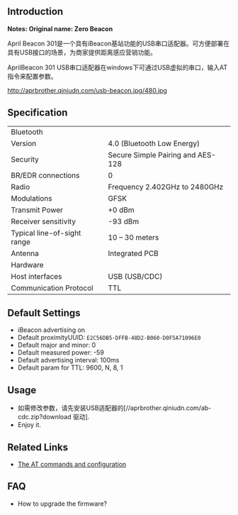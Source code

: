 <languages/>

## Introduction

**Notes: Original name: Zero Beacon**

April Beacon
301是一个具有iBeacon基站功能的USB串口适配器。可方便部署在具有USB接口的场景，为商家提供距离感应营销功能。

AprilBeacon 301 USB串口适配器在windows下可通过USB虚拟的串口，输入AT指令来配置参数。

<http://aprbrother.qiniudn.com/usb-beacon.jpg/480.jpg>

## Specification

|                             |                                   |
| --------------------------- | --------------------------------- |
| Bluetooth                   |                                   |
| Version                     | 4.0 (Bluetooth Low Energy)        |
| Security                    | Secure Simple Pairing and AES-128 |
| BR/EDR connections          | 0                                 |
| Radio                       | Frequency 2.402GHz to 2480GHz     |
| Modulations                 | GFSK                              |
| Transmit Power              | \+0 dBm                           |
| Receiver sensitivity        | \-93 dBm                          |
| Typical line-of-sight range | 10 – 30 meters                    |
| Antenna                     | Integrated PCB                    |
| Hardware                    |                                   |
| Host interfaces             | USB (USB/CDC)                     |
| Communication Protocol      | TTL                               |

## Default Settings

  - iBeacon advertising on
  - Default proximityUUID: `E2C56DB5-DFFB-48D2-B060-D0F5A71096E0`
  - Default major and minor: 0
  - Default measured power: -59
  - Default advertising interval: 100ms
  - Default param for TTL: 9600, N, 8, 1

## Usage

  - 如需修改参数，请先安装USB适配器的\[//aprbrother.qiniudn.com/ab-cdc.zip?download
    驱动\].
  - Enjoy it.

## Related Links

  - [The AT commands and configuration](/Firmware/ZeroBeacon "wikilink")

## FAQ

  - How to upgrade the firmware?